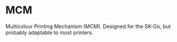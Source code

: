 # MCM
Multicolour Printing Mechanism (MCM). Designed for the SK-Go, but probably adaptable to most printers.
